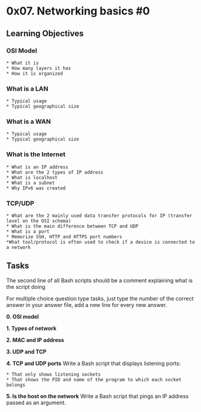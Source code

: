 # 0x07. Networking basics #0

## Learning Objectives

### OSI Model

    * What it is
    * How many layers it has
    * How it is organized

### What is a LAN

    * Typical usage
    * Typical geographical size

### What is a WAN

    * Typical usage
    * Typical geographical size

### What is the Internet

    * What is an IP address
    * What are the 2 types of IP address
    * What is localhost
    * What is a subnet
    * Why IPv6 was created

### TCP/UDP

    * What are the 2 mainly used data transfer protocols for IP (transfer level on the OSI schema)
    * What is the main difference between TCP and UDP
    * What is a port
    * Memorize SSH, HTTP and HTTPS port numbers
    *What tool/protocol is often used to check if a device is connected to a network

## Tasks
The second line of all Bash scripts should be a comment explaining what is the script doing

For multiple choice question type tasks, just type the number of the correct answer in your answer file, add a new line for every new answer.


**0. OSI model**

**1. Types of network**

**2. MAC and IP address**

**3. UDP and TCP**

**4. TCP and UDP ports**
Write a Bash script that displays listening ports:

    * That only shows listening sockets
    * That shows the PID and name of the program to which each socket belongs

**5. Is the host on the network**
Write a Bash script that pings an IP address passed as an argument.
